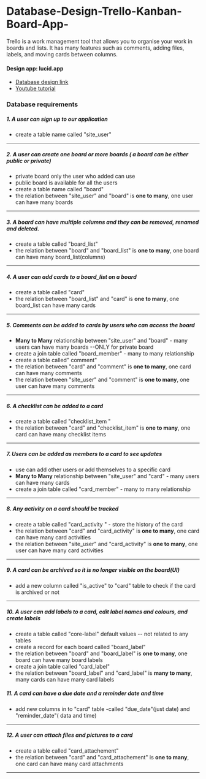 # Database-Design-Trello-Kanban-Board-App-
Trello is a work management tool that allows you to organise your work in boards and lists. It has many features such as comments, adding files, labels, and moving cards between columns.

#### Design app: **lucid.app**
- [Database design link](https://lucid.app/lucidchart/63b4da6d-1315-4f2a-8085-49d7ce76c221/edit?page=0_0&invitationId=inv_d2070272-2755-43b8-b6db-05b659ff1329#)
- [Youtube tutorial](https://www.youtube.com/watch?v=7Ck8wSoKJXI)
### Database requirements
##### 1. A user can sign up to our application 
- create a table name called "site_user"
---

##### 2. A user can create one board or more boards ( a board can be either public or private)
- private board only the user who added can use
- public board is available for all the users
- create a table name called "board"
- the relation between "site_user" and "board" is **one to many**, one user can have many boards
---


##### 3. A board can have multiple columns and they can be removed, renamed and deleted.
- create a table called "board_list"
- the relation between "board" and "board_list" is **one to many**, one board can have many board_list(columns)
---


##### 4. A user can add cards to a board_list on a board 
- create a table called "card"
- the relation between "board_list" and "card" is **one to many**, one board_list can have many cards
---


##### 5. Comments can be added to cards by users who can access the board
- **Many to Many** relationship between "site_user" and "board" - many users can have many boards --ONLY for private board
- create a join table called "board_member" - many to many relationship
- create a table called" comment" 
- the relation between "card" and "comment" is **one to many**, one card can have many comments
- the relation between "site_user" and "comment" is **one to many**, one user can have many comments

---

##### 6. A checklist can be added to a card
- create a table called "checklist_item "
- the relation between "card" and "checklist_item" is **one to many**, one card can have many checklist items
---


##### 7. Users can be added as members to a card to see updates
- use can add other users or add themselves to a specific card
- **Many to Many** relationship between "site_user" and "card" - many users can have many cards 
- create a join table called "card_member" - many to many relationship
---


##### 8. Any activity on a card should be tracked 
- create a table called "card_activity " - store the history of the card
- the relation between "card" and "card_activity" is **one to many**, one card can have many card activities
- the relation between "site_user" and "card_activity" is **one to many**, one user can have many card activities

---
##### 9. A card can be archived so it is no longer visible on the board(UI)
- add a new column called "is_active" to "card" table to check if the card is archived or not 

---
##### 10. A user can add labels to a card, edit label names and colours, and create labels
- create a table called "core-label" default values -- not related to any tables 
- create a record for each board called "board_label"
- the relation between "board" and "board_label" is **one to many**, one board can have many board labels
- create a join table called "card_label"
- the relation between "board_label" and "card_label" is **many to many**, many cards can have many card labels

##### 11. A card can have a due date and a reminder date and time
- add new columns in to "card" table -called "due_date"(just date) and "reminder_date"( data and time)
---

##### 12. A user can attach files and pictures to a card 
- create a table called "card_attachement"
- the relation between "card" and "card_attachement" is **one to many**, one card can have many card attachments
---

